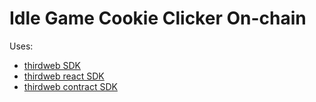 # Idle Game Cookie Clicker On-chain

Uses:
* [thirdweb SDK](https://github.com/thirdweb-dev/typescript-sdk)
* [thirdweb react SDK](https://github.com/thirdweb-dev/react])
* [thirdweb contract SDK](https://github.com/thirdweb-dev/contracts)
